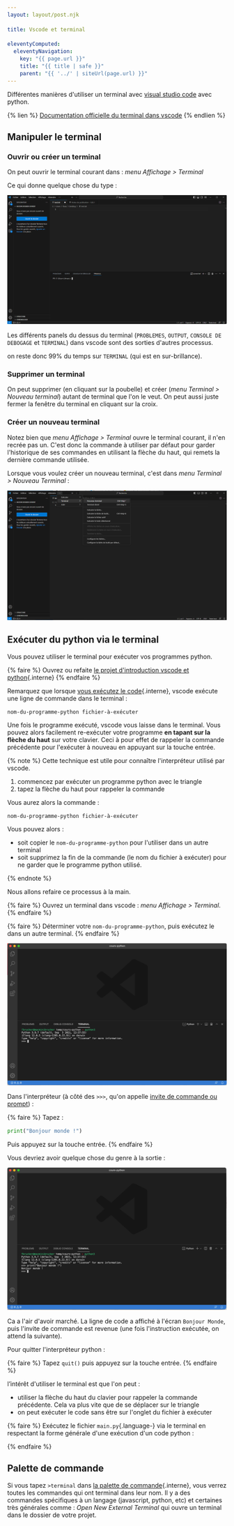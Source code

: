 ```yaml
---
layout: layout/post.njk

title: Vscode et terminal

eleventyComputed:
  eleventyNavigation:
    key: "{{ page.url }}"
    title: "{{ title | safe }}"
    parent: "{{ '../' | siteUrl(page.url) }}"
---
```


Différentes manières d'utiliser un terminal avec [visual studio code](https://code.visualstudio.com/) avec python.

{% lien %}
[Documentation officielle du terminal dans vscode](https://code.visualstudio.com/docs/editor/integrated-terminal)
{% endlien %}

## <span id="terminal-intégré"></span> Manipuler le terminal

### Ouvrir ou créer un terminal

On peut ouvrir le terminal courant dans : _menu Affichage  > Terminal_

Ce qui donne quelque chose du type :

![terminal dans vscode](./vscode-terminal.png)

Les différents panels du dessus du terminal (`PROBLEMES`, `OUTPUT`, `CONSOLE DE DEBOGAGE` et `TERMINAL`) dans vscode sont des sorties d'autres processus.

on reste donc 99% du temps sur `TERMINAL` (qui est en sur-brillance).

### Supprimer un terminal

On peut supprimer (en cliquant sur la poubelle) et créer (_menu Terminal > Nouveau terminal_) autant de terminal que l'on le veut. On peut aussi juste fermer la fenêtre du terminal en cliquant sur la croix.

### Créer un nouveau terminal

Notez bien que _menu Affichage > Terminal_ ouvre le terminal courant, il n'en recrée pas un. C'est donc la commande à utiliser par défaut pour garder l'historique de ses commandes en utilisant la flèche du haut, qui remets la dernière commande utilisée.

Lorsque vous voulez créer un nouveau terminal, c'est dans _menu Terminal > Nouveau Terminal_ :

![nouveau terminal](./vscode-nouveau-terminal.png)

## Exécuter du python via le terminal

Vous pouvez utiliser le terminal pour exécuter vos programmes python.

{% faire %}
Ouvrez ou refaite [le projet d'introduction vscode et python](../éditeur-vscode/python){.interne}
{% endfaire %}

Remarquez que lorsque [vous exécutez le code](../éditeur-vscode/python/#exécuter-programme){.interne}, vscode exécute une ligne de commande dans le terminal :

```
nom-du-programme-python fichier-à-exécuter
```

Une fois le programme exécuté, vscode vous laisse dans le terminal. Vous pouvez alors facilement re-exécuter votre programme **en tapant sur la flèche du haut** sur votre clavier. Ceci à pour effet de rappeler la commande précédente pour l'exécuter à nouveau en appuyant sur la touche entrée.

<div id="exécuter-programme"></div>

{% note %}
Cette technique est utile pour connaître l'interpréteur utilisé par vscode.

1. commencez par exécuter un programme python avec le triangle
2. tapez la flèche du haut pour rappeler la commande

Vous aurez alors la commande :

```
nom-du-programme-python fichier-à-exécuter
```

Vous pouvez alors :

- soit copier le `nom-du-programme-python` pour l'utiliser dans un autre terminal
- soit supprimez la fin de la commande (le nom du fichier à exécuter) pour ne garder que le programme python utilisé.

{% endnote %}

Nous allons refaire ce processus à la main.

{% faire %}
Ouvrez un terminal dans vscode : _menu Affichage > Terminal_.
{% endfaire %}

{% faire %}
Déterminer votre `nom-du-programme-python`, puis exécutez le dans un autre terminal.
{% endfaire %}

![interpréteur](python-interpreteur.png)

Dans l'interpréteur (à côté des `>>>`, qu'on appelle [invite de commande ou prompt](https://fr.wikipedia.org/wiki/Interface_en_ligne_de_commande)) :

{% faire %}
Tapez :

```python
print("Bonjour monde !")
```

Puis appuyez sur la touche entrée.
{% endfaire %}

Vous devriez avoir quelque chose du genre à la sortie :

![hello world](python-hello-world-interpreteur.png)

Ca a l'air d'avoir marché. La ligne de code a affiché à l'écran `Bonjour Monde`, puis l'invite de commande est revenue (une fois l'instruction exécutée, on attend la suivante).

Pour quitter l'interpréteur python :

{% faire %}
Tapez `quit()` puis appuyez sur la touche entrée.
{% endfaire %}

l’intérêt d'utiliser le terminal est que l'on peut :

- utiliser la flèche du haut du clavier pour rappeler la commande précédente. Cela va plus vite que de se déplacer sur le triangle
- on peut exécuter le code sans être sur l'onglet du fichier à exécuter

{% faire %}
Exécutez le fichier `main.py`{.language-} via le terminal en respectant la forme générale d'une exécution d'un code python :

{% endfaire %}

## Palette de commande

Si vous tapez `>terminal` dans [la palette de commande](../éditeur-vscode/prise-en-main#palette-de-commande){.interne}, vous verrez toutes les commandes qui ont terminal dans leur nom. Il y a des commandes spécifiques à un langage (javascript, python, etc) et certaines très générales comme : _Open New External Terminal_ qui ouvre un terminal dans le dossier de votre projet.
